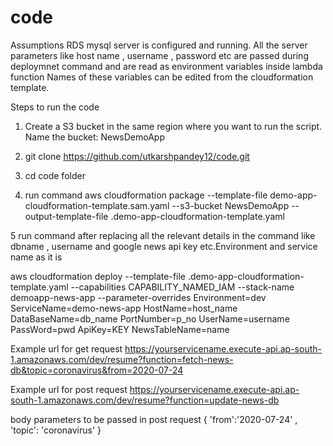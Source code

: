 # code
Assumptions 
RDS mysql server is configured and running. 
All the server parameters like host name , username , password etc are passed during deploymnet command and are read as environment variables inside lambda function Names of these variables can be edited from the cloudformation template.


Steps to run the code 
1. Create a S3 bucket in the same region where you want to run the script. Name the bucket: NewsDemoApp

2. git clone https://github.com/utkarshpandey12/code.git 

3. cd code folder 

4. run command
aws cloudformation package
--template-file demo-app-cloudformation-template.sam.yaml
--s3-bucket NewsDemoApp
--output-template-file .demo-app-cloudformation-template.yaml

5  run command after replacing all the relevant details in the command like dbname , username and google news api key etc.Environment and service name as it is




aws cloudformation deploy
--template-file .demo-app-cloudformation-template.yaml
--capabilities CAPABILITY_NAMED_IAM
--stack-name demoapp-news-app
--parameter-overrides
Environment=dev ServiceName=demo-news-app HostName=host_name DataBaseName=db_name PortNumber=p_no UserName=username PassWord=pwd ApiKey=KEY NewsTableName=name

Example url for get request 
https://yourservicename.execute-api.ap-south-1.amazonaws.com/dev/resume?function=fetch-news-db&topic=coronavirus&from=2020-07-24


Example url for post request 
https://yourservicename.execute-api.ap-south-1.amazonaws.com/dev/resume?function=update-news-db

body parameters to be passed in post request
{ 'from':'2020-07-24' , 'topic': 'coronavirus' }



